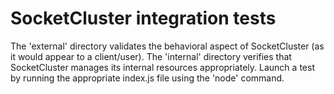 SocketCluster integration tests
===============================

The 'external' directory validates the behavioral aspect of SocketCluster (as it would appear to a client/user).
The 'internal' directory verifies that SocketCluster manages its internal resources appropriately.
Launch a test by running the appropriate index.js file using the 'node' command.